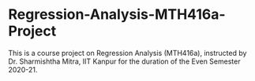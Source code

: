 # Regression-Analysis-MTH416a-Project
This is a course project on Regression Analysis (MTH416a), instructed by Dr. Sharmishtha Mitra, IIT Kanpur for the duration of the Even Semester 2020-21.
